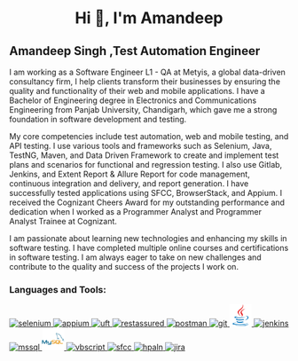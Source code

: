 <h1 align="center">Hi 👋, I'm Amandeep </h1>
  <h2><span class="bold">Amandeep Singh</span> <span class="grey">       ,Test Automation Engineer</span></h2>


<body>
  <p>I am working as a Software Engineer L1 - QA at Metyis, a global data-driven consultancy firm, I help clients transform their businesses by ensuring the quality and functionality of their web and mobile applications. I have a Bachelor of Engineering degree in Electronics and Communications Engineering from Panjab University, Chandigarh, which gave me a strong foundation in software development and testing.

My core competencies include test automation, web and mobile testing, and API testing. I use various tools and frameworks such as Selenium, Java, TestNG, Maven, and Data Driven Framework to create and implement test plans and scenarios for functional and regression testing. I also use Gitlab, Jenkins, and Extent Report & Allure Report for code management, continuous integration and delivery, and report generation. I have successfully tested applications using SFCC, BrowserStack, and Appium. I received the Cognizant Cheers Award for my outstanding performance and dedication when I worked as a Programmer Analyst and Programmer Analyst Trainee at Cognizant.

I am passionate about learning new technologies and enhancing my skills in software testing. I have completed multiple online courses and certifications in software testing. I am always eager to take on new challenges and contribute to the quality and success of the projects I work on. </p>
</body>


<p align="left">
</p>

<h3 align="left">Languages and Tools:</h3>
<p align="left"> 
   <a href="https://www.selenium.dev" target="_blank" rel="noreferrer"> <img src="https://raw.githubusercontent.com/detain/svg-logos/780f25886640cef088af994181646db2f6b1a3f8/svg/selenium-logo.svg" alt="selenium" width="40" height="40"/> </a>
 <a href="https://appium.io" target="_blank" rel="noreferrer">
    <img src="https://github.com/get-icon/geticon/blob/master/icons/appium.svg" alt="appium" width="40" height="40"/>
  </a>
  <a href="https://www.microfocus.com/en-us/products/uft-one/overview" target="_blank" rel="noreferrer">
    <img src="https://upload.wikimedia.org/wikipedia/commons/b/bb/Uft.png" alt="uft" width="40" height="40"/>

  <a href="https://rest-assured.io" target="_blank" rel="noreferrer">
    <img src="https://rest-assured.io/img/logo-transparent.png" alt="restassured" width="40" height="40"/>
  </a>
  <a href="https://postman.com" target="_blank" rel="noreferrer"> <img src="https://www.vectorlogo.zone/logos/getpostman/getpostman-icon.svg" alt="postman" width="40" height="40"/> </a>
  <a href="https://git-scm.com/" target="_blank" rel="noreferrer"> <img src="https://www.vectorlogo.zone/logos/git-scm/git-scm-icon.svg" alt="git" width="40" height="40"/> </a> <a href="https://www.java.com" target="_blank" rel="noreferrer"> <img src="https://raw.githubusercontent.com/devicons/devicon/master/icons/java/java-original.svg" alt="java" width="40" height="40"/> </a> <a href="https://www.jenkins.io" target="_blank" rel="noreferrer"> <img src="https://www.vectorlogo.zone/logos/jenkins/jenkins-icon.svg" alt="jenkins" width="40" height="40"/> </a> <a href="https://www.microsoft.com/en-us/sql-server" target="_blank" rel="noreferrer"> <img src="https://www.svgrepo.com/show/303229/microsoft-sql-server-logo.svg" alt="mssql" width="40" height="40"/> </a> <a href="https://www.mysql.com/" target="_blank" rel="noreferrer"> <img src="https://raw.githubusercontent.com/devicons/devicon/master/icons/mysql/mysql-original-wordmark.svg" alt="mysql" width="40" height="40"/> </a> 
    </a>
    <a href="VBSCRIPT_LINK" target="_blank" rel="noreferrer">
    <img src="https://stackdiary.com/wp-content/uploads/2023/10/VBScript-is-getting-deprecated-768x432.png" alt="vbscript" width="40" height="40"/>
  </a>
  <a href="https://www.salesforce.com/commerce-cloud/" target="_blank" rel="noreferrer">
    <img src="https://www.vglobalinc.com/wp-content/uploads/2020/02/salesforce-commerce-cloud-logo.png" alt="sfcc" width="40" height="40"/>
  </a>
  <a href="https://www.microfocus.com/en-us/products/application-lifecycle-management/overview" target="_blank" rel="noreferrer">
    <img src="HPALM_ICON_URL" alt="hpaln" width="40" height="40"/>
  </a>
  <a href="https://www.atlassian.com/software/jira" target="_blank" rel="noreferrer">
    <img src="https://1000logos.net/wp-content/uploads/2021/05/Atlassian-Logo-2010s1.png" alt="jira" width="40" height="40"/>
  </a>

</p>
